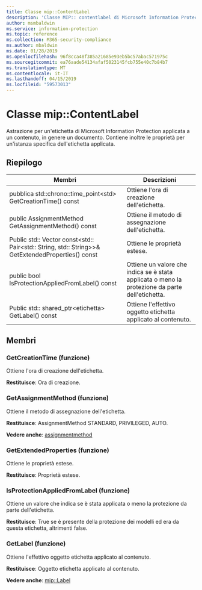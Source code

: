 ```yaml
---
title: Classe mip::ContentLabel
description: 'Classe MIP:: contentlabel di Microsoft Information Protection (MIP) SDK vengono documentate.'
author: msmbaldwin
ms.service: information-protection
ms.topic: reference
ms.collection: M365-security-compliance
ms.author: mbaldwin
ms.date: 01/28/2019
ms.openlocfilehash: 96f8cca48f385a21685e93eb5bc57abac571975c
ms.sourcegitcommit: ea76aade54134afaf5023145fcb755e40c7b84b7
ms.translationtype: MT
ms.contentlocale: it-IT
ms.lasthandoff: 04/15/2019
ms.locfileid: "59573013"
---
```

# <a name="class-mipcontentlabel"></a>Classe mip::ContentLabel 
Astrazione per un'etichetta di Microsoft Information Protection applicata a un contenuto, in genere un documento.
Contiene inoltre le proprietà per un'istanza specifica dell'etichetta applicata.
  
## <a name="summary"></a>Riepilogo
 Membri                        | Descrizioni                                
--------------------------------|---------------------------------------------
pubblica std::chrono::time_point\<std\> GetCreationTime() const  |  Ottiene l'ora di creazione dell'etichetta.
public AssignmentMethod GetAssignmentMethod() const  |  Ottiene il metodo di assegnazione dell'etichetta.
Public std:: Vector const\<std:: Pair\<std:: String, std:: String\>\>& GetExtendedProperties() const  |  Ottiene le proprietà estese.
public bool IsProtectionAppliedFromLabel() const  |  Ottiene un valore che indica se è stata applicata o meno la protezione da parte dell'etichetta.
Public std:: shared_ptr\<etichetta\> GetLabel() const  |  Ottiene l'effettivo oggetto etichetta applicato al contenuto.
  
## <a name="members"></a>Membri
  
### <a name="getcreationtime-function"></a>GetCreationTime (funzione)
Ottiene l'ora di creazione dell'etichetta.

  
**Restituisce**: Ora di creazione.
  
### <a name="getassignmentmethod-function"></a>GetAssignmentMethod (funzione)
Ottiene il metodo di assegnazione dell'etichetta.

  
**Restituisce**: AssignmentMethod STANDARD, PRIVILEGED, AUTO. 
  
**Vedere anche**: [assignmentmethod](mip-enums-and-structs.md#assignmentmethod)
  
### <a name="getextendedproperties-function"></a>GetExtendedProperties (funzione)
Ottiene le proprietà estese.

  
**Restituisce**: Proprietà estese.
  
### <a name="isprotectionappliedfromlabel-function"></a>IsProtectionAppliedFromLabel (funzione)
Ottiene un valore che indica se è stata applicata o meno la protezione da parte dell'etichetta.

  
**Restituisce**: True se è presente della protezione dei modelli ed era da questa etichetta, altrimenti false.
  
### <a name="getlabel-function"></a>GetLabel (funzione)
Ottiene l'effettivo oggetto etichetta applicato al contenuto.

  
**Restituisce**: Oggetto etichetta applicato al contenuto. 
  
**Vedere anche**: [mip::Label](class_mip_label.md)